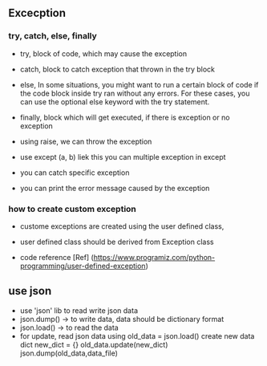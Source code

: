 ## Excecption

### try, catch, else, finally

- try, block of code, which may cause the exception
- catch, block to catch exception that thrown in the try block
- else, In some situations, you might want to run a certain block of code if the code block inside try  ran without any errors. For these cases, you can use the optional else keyword with the try statement.
- finally, block which will get executed, if there is exception or no exception
- using raise, we can throw the  exception
- use except (a, b) liek this you can multiple exception in except

- you can catch specific exception
- you can print the error message caused by the exception

### how to create custom exception
- custome exceptions are created using the user defined class,
- user defined class should be derived from Exception class

- code reference [Ref] (https://www.programiz.com/python-programming/user-defined-exception)


## use json 
- use 'json' lib to read write json data
- json.dump() -> to write data, data should be dictionary format
- json.load() -> to read the data
- for update,
    read json data using old_data = json.load() 
    create new data dict new_dict = {}
    old_data.update(new_dict)
    json.dump(old_data,data_file)

